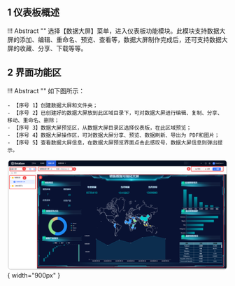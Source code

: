 ## 1 仪表板概述

!!! Abstract ""
	选择【数据大屏】菜单，进入仪表板功能模块。此模块支持数据大屏的添加、编辑、重命名、预览、查看等，数据大屏制作完成后，还可支持数据大屏的收藏、分享、下载等等。

## 2 界面功能区

!!! Abstract ""
	如下图所示：

	- 【序号 1】创建数据大屏和文件夹；
	- 【序号 2】已创建好的数据大屏放到此区域目录下，可对数据大屏进行编辑、复制、分享、移动、重命名、删除；
	- 【序号 3】数据大屏预览区，从数据大屏目录区选择仪表板，在此区域预览；
	- 【序号 4】数据大屏操作区，可对数据大屏分享、预览、数据刷新、导出为 PDF和图片；
	- 【序号 5】查看数据大屏信息，在数据大屏预览界面点击此感叹号，数据大屏信息则弹出提示。


![2.0仪表板概览](../img/panel_generation/2.0大屏概览.png){ width="900px" }
